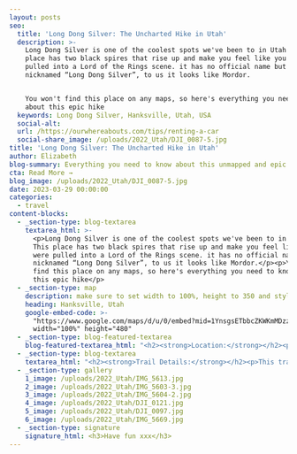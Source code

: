 ```yaml
---
layout: posts
seo:
  title: 'Long Dong Silver: The Uncharted Hike in Utah'
  description: >-
    Long Dong Silver is one of the coolest spots we've been to in Utah!! This
    place has two black spires that rise up and make you feel like you were
    pulled into a Lord of the Rings scene. it has no official name but is
    nicknamed “Long Dong Silver”, to us it looks like Mordor.


    You won't find this place on any maps, so here's everything you need to know
    about this epic hike
  keywords: Long Dong Silver, Hanksville, Utah, USA
  social-alt:
  url: /https://ourwhereabouts.com/tips/renting-a-car
  social-share_image: /uploads/2022_Utah/DJI_0087-5.jpg
title: 'Long Dong Silver: The Uncharted Hike in Utah'
author: Elizabeth
blog-summary: Everything you need to know about this unmapped and epic hike
cta: Read More →
blog_image: /uploads/2022_Utah/DJI_0087-5.jpg
date: 2023-03-29 00:00:00
categories:
  - travel
content-blocks:
  - _section-type: blog-textarea
    textarea_html: >-
      <p>Long Dong Silver is one of the coolest spots we've been to in Utah!!
      This place has two black spires that rise up and make you feel like you
      were pulled into a Lord of the Rings scene. it has no official name but is
      nicknamed “Long Dong Silver”, to us it looks like Mordor.</p><p>You won't
      find this place on any maps, so here's everything you need to know about
      this epic hike</p>
  - _section-type: map
    description: make sure to set width to 100%, height to 350 and style to border 2
    heading: Hanksville, Utah
    google-embed-code: >-
      "https://www.google.com/maps/d/u/0/embed?mid=1YnsgsETbbcZKWKmMDzzD3YepoV6RWP4&ehbc=2E312F"
      width="100%" height="480"
  - _section-type: blog-featured-textarea
    blog-featured-textarea_html: "<h2><strong>Location:</strong></h2><p>•9 mins from Hanksville.<br />•1 hr 49 min from Moab.<br />•34 min from Capitol Reef National Park.</p><p>\_</p><h2><strong>How to get there:</strong></h2><p>Drive 8 miles on Route 24 to the following coordinates 38.3695667, -110.8405937 and park on the right side. Then walk 2 miles to the following coordinates: 38.3938608, -110.8322735. If you've got a 4x4 you can get closer and walk less.</p><p>\_</p><h2><strong>Where to stay:</strong></h2><p>Hanksville - Whispering Sand Motel<br />We loved our stay here. It is in a great location, rooms were clean and spacious.&nbsp;<br /><strong>•Price:</strong>&nbsp;$166.39 per night.</p>"
  - _section-type: blog-textarea
    textarea_html: "<h2><strong>Trail Details:</strong></h2><p>This trail is unmarked and you won't find it on google maps or Alltrails.<br /><strong>•Length: </strong>4.2 miles<br /><strong>•Duration: </strong>2.5-3 hours.<br /><strong>•Difficulty:</strong>&nbsp;Easy.</p><p>\_</p><h2><strong>When to visit:</strong></h2><p>The best time to visit is sunrise or sunsets. We went for sunrise but we heard that sunset is best because the sun sets down directly behind the spire.</p><p>\_</p><h2><strong>Best spot:</strong></h2><p>To get the best shot walk to the far side of the spire up against the back butte’s wall.</p><p>\_</p><h2><strong>Tips:</strong></h2><p>•This is a very remote location so make sure you've downloaded the map before you leave.<br />•Bring a hat, water, and sunscreen because you'll be very exposed.</p><p>\_</p><h2><strong>Things to do in the area:</strong></h2><p>•Factory Butte<br />•Goblin Valley State Park<br />•Moonscape overlook<br />•Bentonite Hills<br />•Mars Desert Research Center.<br />For more details read: <a href=\"https://ourwhereabouts.com/travel/2023/02/21/hidden-gems-in-hanksville-utah.html\">Hidden Gems in Hanksville</a></p>"
  - _section-type: gallery
    1_image: /uploads/2022_Utah/IMG_5613.jpg
    2_image: /uploads/2022_Utah/IMG_5603-3.jpg
    3_image: /uploads/2022_Utah/IMG_5604-2.jpg
    4_image: /uploads/2022_Utah/DJI_0121.jpg
    5_image: /uploads/2022_Utah/DJI_0097.jpg
    6_image: /uploads/2022_Utah/IMG_5669.jpg
  - _section-type: signature
    signature_html: <h3>Have fun xxx</h3>
---
```

